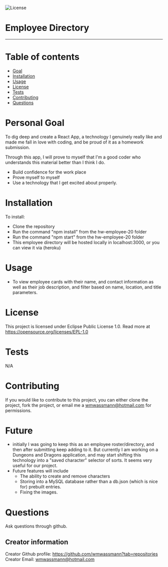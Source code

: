 
![License](https://img.shields.io/badge/License-EPL%201.0-red.svg)
# Employee Directory
---

# Table of contents
- [Goal](#personal-goal)
- [Installation](#installation)
- [Usage](#usage)
- [License](#license)
- [Tests](#tests)
- [Contributing](#Contributing)
- [Questions](#questions)



# Personal Goal

To dig deep and create a React App, a technology I genuinely really like and made me fall in love with coding, and be proud of it as a homework submission. 

Through this app, I will prove to myself that I'm a good coder who understands this material better than I think I do. 

- Build confidence for the work place
- Prove myself to myself
- Use a technology that I get excited about properly. 

# Installation

To install: 
- Clone the repository
- Run the command "npm install" from the hw-employee-20 folder 
- Run the command "npm start" from the hw-employee-20 folder 
- This employee directory will be hosted locally in localhost:3000, or you can view it via (heroku)


# Usage
- To view employee cards with their name, and contact information as well as their job description, and filter based on name, location, and title parameters. 

# License
This project is licensed under Eclipse Public License 1.0. Read more at https://opensource.org/licenses/EPL-1.0

# Tests
N/A

# Contributing
If you would like to contribute to this project, you can either clone the project, fork the project, 
or email me a wmwassmann@hotmail.com for permissions. 

# Future 

- initially I was going to keep this as an employee roster/directory, and then after submitting keep adding to it.  But currently I am working on a Dungeons and Dragons application, and may start shifting this technology into a "saved character" selector of sorts.  It seems very useful for our project. 
- Future features will include
  - The ability to create and remove characters
  - Storing into a MySQL database rather than a db.json (which is nice for) prebuilt entries. 
  - Fixing the images.

# Questions
Ask questions through github.

## Creator information  
Creator Github profile: https://github.com/wmwassmann?tab=repositories
Creator Email: wmwassmann@hotmail.com





